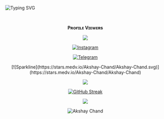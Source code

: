 ![Typing SVG](https://readme-typing-svg.herokuapp.com/?lines=𝗪𝗘𝗟𝗖𝗢𝗠+𝗧𝗢+𝗠𝘆+𝗣𝗥𝗢𝗙𝗜𝗟𝗘+;+𝗜'𝗠+𝗔𝗞𝗦𝗛𝗔𝗬+𝗖𝗛𝗔𝗡𝗗;𝗙𝗥𝗢𝗠+𝗠𝗔𝗛𝗔𝗥𝗔𝗦𝗛𝗧𝗥𝗔+𝗜𝗡𝗗𝗜𝗔)</p>

<p align="center">
<div align="center">
<br><p align="center"><b>Pʀᴏғɪʟᴇ Vɪᴇᴡᴇʀs</b></p>  
<p align="center"><img align="center" src="https://profile-counter.glitch.me/{Akshay-Chand}/count.svg"/></p> 

 [![Instagram](https://img.shields.io/badge/Instagram-%23E4405F.svg?logo=Instagram&logoColor=white)](https://www.instagram.com/Akshay_Chand695)
 
<a href="https://telegram.dog/Akshay_Chand"><img alt="Telegram" src="https://img.shields.io/badge/Akshay Chand-2CA5E0?style=for-the-badge&logo=telegram&logoColor=green"/></a>
</p>
[![Sparkline](https://stars.medv.io/Akshay-Chand/Akshay-Chand.svg)](https://stars.medv.io/Akshay-Chand/Akshay-Chand)

<p align="center">
<img src="https://github-stats-alpha.vercel.app/api/?username=Akshay-Chand&cc=000&tc=00ff00&ic=fff000&bc=fff" align="center">
</p>    

[![GitHub Streak](https://github-readme-streak-stats.herokuapp.com/?user=Akshay-Chand&theme=highcontrast)](https://github.com/Akshay-Chand/github-readme-streak-stats)
</div>

<p align="center">
  <a href="https://github.com/Akshay-Chand">
    <img src="https://activity-graph.herokuapp.com/graph?username=Akshay-Chand&theme=react-dark" />
  </a>
</p>

<p align="center">
  <img src="https://te.legra.ph/file/085c2b4cdcab21a1ce3d8.jpg" alt="Akshay Chand">
</p>
